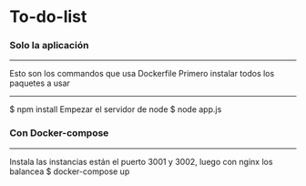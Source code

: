 # To-do-list

### Solo la aplicación 
***
Esto son los commandos que usa Dockerfile 
Primero instalar todos los paquetes a usar
***

$ npm install
Empezar el servidor de node
$ node app.js

### Con Docker-compose 
***
Instala las instancias están el puerto 3001 y 3002, luego con nginx los balancea
$ docker-compose up





